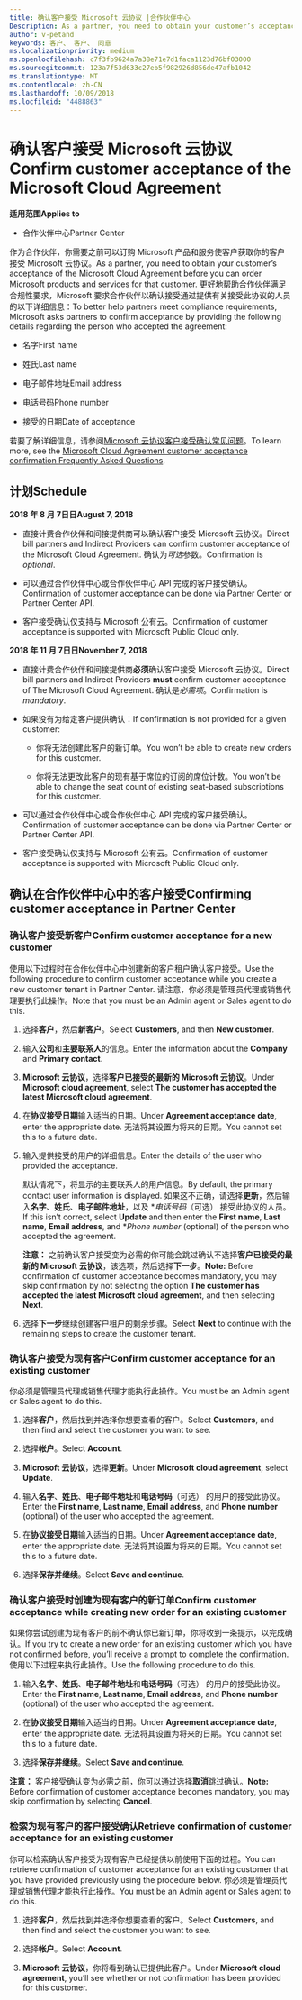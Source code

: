 ```yaml
---
title: 确认客户接受 Microsoft 云协议 |合作伙伴中心
Description: As a partner, you need to obtain your customer’s acceptance of the Microsoft Cloud Agreement before you can order Microsoft products and services for that customer. To better help partners meet compliance requirements, Microsoft asks partners to confirm acceptance by providing certain details regarding the person who accepted the agreement.
author: v-petand
keywords: 客户、 客户、 同意
ms.localizationpriority: medium
ms.openlocfilehash: c7f3fb9624a7a38e71e7d1faca1123d76bf03000
ms.sourcegitcommit: 123a7f53d633c27eb5f982926d856de47afb1042
ms.translationtype: MT
ms.contentlocale: zh-CN
ms.lasthandoff: 10/09/2018
ms.locfileid: "4488863"
---
```

# <a name="confirm-customer-acceptance-of-the-microsoft-cloud-agreement"></a><span data-ttu-id="86e93-103">确认客户接受 Microsoft 云协议</span><span class="sxs-lookup"><span data-stu-id="86e93-103">Confirm customer acceptance of the Microsoft Cloud Agreement</span></span>

**<span data-ttu-id="86e93-104">适用范围</span><span class="sxs-lookup"><span data-stu-id="86e93-104">Applies to</span></span>**
-  <span data-ttu-id="86e93-105">合作伙伴中心</span><span class="sxs-lookup"><span data-stu-id="86e93-105">Partner Center</span></span>

<span data-ttu-id="86e93-106">作为合作伙伴，你需要之前可以订购 Microsoft 产品和服务使客户获取你的客户接受 Microsoft 云协议。</span><span class="sxs-lookup"><span data-stu-id="86e93-106">As a partner, you need to obtain your customer’s acceptance of the Microsoft Cloud Agreement before you can order Microsoft products and services for that customer.</span></span> <span data-ttu-id="86e93-107">更好地帮助合作伙伴满足合规性要求，Microsoft 要求合作伙伴以确认接受通过提供有关接受此协议的人员的以下详细信息：</span><span class="sxs-lookup"><span data-stu-id="86e93-107">To better help partners meet compliance requirements, Microsoft asks partners to confirm acceptance by providing the following details regarding the person who accepted the agreement:</span></span> 

-   <span data-ttu-id="86e93-108">名字</span><span class="sxs-lookup"><span data-stu-id="86e93-108">First name</span></span>

-   <span data-ttu-id="86e93-109">姓氏</span><span class="sxs-lookup"><span data-stu-id="86e93-109">Last name</span></span>

-   <span data-ttu-id="86e93-110">电子邮件地址</span><span class="sxs-lookup"><span data-stu-id="86e93-110">Email address</span></span>

-   <span data-ttu-id="86e93-111">电话号码</span><span class="sxs-lookup"><span data-stu-id="86e93-111">Phone number</span></span>

-   <span data-ttu-id="86e93-112">接受的日期</span><span class="sxs-lookup"><span data-stu-id="86e93-112">Date of acceptance</span></span>

<span data-ttu-id="86e93-113">若要了解详细信息，请参阅[Microsoft 云协议客户接受确认常见问题](https://docs.microsoft.com/en-us/partner-center/confirm-consent-faq)。</span><span class="sxs-lookup"><span data-stu-id="86e93-113">To learn more, see the [Microsoft Cloud Agreement customer acceptance confirmation Frequently Asked Questions](https://docs.microsoft.com/en-us/partner-center/confirm-consent-faq).</span></span>

## <a name="schedule"></a><span data-ttu-id="86e93-114">计划</span><span class="sxs-lookup"><span data-stu-id="86e93-114">Schedule</span></span>

**<span data-ttu-id="86e93-115">2018 年 8 月 7日日</span><span class="sxs-lookup"><span data-stu-id="86e93-115">August 7, 2018</span></span>**

-   <span data-ttu-id="86e93-116">直接计费合作伙伴和间接提供商可以确认客户接受 Microsoft 云协议。</span><span class="sxs-lookup"><span data-stu-id="86e93-116">Direct bill partners and Indirect Providers can confirm customer acceptance of the Microsoft Cloud Agreement.</span></span> <span data-ttu-id="86e93-117">确认为*可选*参数。</span><span class="sxs-lookup"><span data-stu-id="86e93-117">Confirmation is *optional*.</span></span>

-   <span data-ttu-id="86e93-118">可以通过合作伙伴中心或合作伙伴中心 API 完成的客户接受确认。</span><span class="sxs-lookup"><span data-stu-id="86e93-118">Confirmation of customer acceptance can be done via Partner Center or Partner Center API.</span></span>

-   <span data-ttu-id="86e93-119">客户接受确认仅支持与 Microsoft 公有云。</span><span class="sxs-lookup"><span data-stu-id="86e93-119">Confirmation of customer acceptance is supported with Microsoft Public Cloud only.</span></span>


**<span data-ttu-id="86e93-120">2018 年 11 月 7日日</span><span class="sxs-lookup"><span data-stu-id="86e93-120">November 7, 2018</span></span>**

-   <span data-ttu-id="86e93-121">直接计费合作伙伴和间接提供商**必须**确认客户接受 Microsoft 云协议。</span><span class="sxs-lookup"><span data-stu-id="86e93-121">Direct bill partners and Indirect Providers **must** confirm customer acceptance of The Microsoft Cloud Agreement.</span></span> <span data-ttu-id="86e93-122">确认是*必需项*。</span><span class="sxs-lookup"><span data-stu-id="86e93-122">Confirmation is *mandatory*.</span></span>

-   <span data-ttu-id="86e93-123">如果没有为给定客户提供确认：</span><span class="sxs-lookup"><span data-stu-id="86e93-123">If confirmation is not provided for a given customer:</span></span>

    -   <span data-ttu-id="86e93-124">你将无法创建此客户的新订单。</span><span class="sxs-lookup"><span data-stu-id="86e93-124">You won’t be able to create new orders for this customer.</span></span>

    -   <span data-ttu-id="86e93-125">你将无法更改此客户的现有基于席位的订阅的席位计数。</span><span class="sxs-lookup"><span data-stu-id="86e93-125">You won’t be able to change the seat count of existing seat-based subscriptions for this customer.</span></span>

-   <span data-ttu-id="86e93-126">可以通过合作伙伴中心或合作伙伴中心 API 完成的客户接受确认。</span><span class="sxs-lookup"><span data-stu-id="86e93-126">Confirmation of customer acceptance can be done via Partner Center or Partner Center API.</span></span>

-   <span data-ttu-id="86e93-127">客户接受确认仅支持与 Microsoft 公有云。</span><span class="sxs-lookup"><span data-stu-id="86e93-127">Confirmation of customer acceptance is supported with Microsoft Public Cloud only.</span></span>


## <a name="confirming-customer-acceptance-in-partner-center"></a><span data-ttu-id="86e93-128">确认在合作伙伴中心中的客户接受</span><span class="sxs-lookup"><span data-stu-id="86e93-128">Confirming customer acceptance in Partner Center</span></span>

### <a name="confirm-customer-acceptance-for-a-new-customer"></a><span data-ttu-id="86e93-129">确认客户接受新客户</span><span class="sxs-lookup"><span data-stu-id="86e93-129">Confirm customer acceptance for a new customer</span></span>

<span data-ttu-id="86e93-130">使用以下过程时在合作伙伴中心中创建新的客户租户确认客户接受。</span><span class="sxs-lookup"><span data-stu-id="86e93-130">Use the following procedure to confirm customer acceptance while you create a new customer tenant in Partner Center.</span></span> <span data-ttu-id="86e93-131">请注意，你必须是管理员代理或销售代理要执行此操作。</span><span class="sxs-lookup"><span data-stu-id="86e93-131">Note that you must be an Admin agent or Sales agent to do this.</span></span> 
1.  <span data-ttu-id="86e93-132">选择**客户**，然后**新客户**。</span><span class="sxs-lookup"><span data-stu-id="86e93-132">Select **Customers**, and then **New customer**.</span></span>

2.  <span data-ttu-id="86e93-133">输入**公司**和**主要联系人**的信息。</span><span class="sxs-lookup"><span data-stu-id="86e93-133">Enter the information about the **Company** and **Primary contact**.</span></span>

3.  <span data-ttu-id="86e93-134">**Microsoft 云协议**，选择**客户已接受的最新的 Microsoft 云协议**。</span><span class="sxs-lookup"><span data-stu-id="86e93-134">Under **Microsoft cloud agreement**, select **The customer has accepted the latest Microsoft cloud agreement**.</span></span> 

4.  <span data-ttu-id="86e93-135">在**协议接受日期**输入适当的日期。</span><span class="sxs-lookup"><span data-stu-id="86e93-135">Under **Agreement acceptance date**, enter the appropriate date.</span></span> <span data-ttu-id="86e93-136">无法将其设置为将来的日期。</span><span class="sxs-lookup"><span data-stu-id="86e93-136">You cannot set this to a future date.</span></span>

5.  <span data-ttu-id="86e93-137">输入提供接受的用户的详细信息。</span><span class="sxs-lookup"><span data-stu-id="86e93-137">Enter the details of the user who provided the acceptance.</span></span> 

    <span data-ttu-id="86e93-138">默认情况下，将显示的主要联系人的用户信息。</span><span class="sxs-lookup"><span data-stu-id="86e93-138">By default, the primary contact user information is displayed.</span></span> <span data-ttu-id="86e93-139">如果这不正确，请选择**更新**，然后输入**名字**、**姓氏**、**电子邮件地址**，以及 \**电话号码*（可选） 接受此协议的人员。</span><span class="sxs-lookup"><span data-stu-id="86e93-139">If this isn’t correct, select **Update** and then enter the **First name**, **Last name**, **Email address**, and \**Phone number* (optional) of the person who accepted the agreement.</span></span>

    <span data-ttu-id="86e93-140">**注意：** 之前确认客户接受变为必需的你可能会跳过确认不选择**客户已接受的最新的 Microsoft 云协议**，该选项，然后选择**下一步**。</span><span class="sxs-lookup"><span data-stu-id="86e93-140">**Note:** Before confirmation of customer acceptance becomes mandatory, you may skip confirmation by not selecting the option **The customer has accepted the latest Microsoft cloud agreement**, and then selecting **Next**.</span></span>

6.  <span data-ttu-id="86e93-141">选择**下一步**继续创建客户租户的剩余步骤。</span><span class="sxs-lookup"><span data-stu-id="86e93-141">Select **Next** to continue with the remaining steps to create the customer tenant.</span></span>

### <a name="confirm-customer-acceptance-for-an-existing-customer"></a><span data-ttu-id="86e93-142">确认客户接受为现有客户</span><span class="sxs-lookup"><span data-stu-id="86e93-142">Confirm customer acceptance for an existing customer</span></span>

<span data-ttu-id="86e93-143">你必须是管理员代理或销售代理才能执行此操作。</span><span class="sxs-lookup"><span data-stu-id="86e93-143">You must be an Admin agent or Sales agent to do this.</span></span> 

1.  <span data-ttu-id="86e93-144">选择**客户**，然后找到并选择你想要查看的客户。</span><span class="sxs-lookup"><span data-stu-id="86e93-144">Select **Customers**, and then find and select the customer you want to see.</span></span> 

2.  <span data-ttu-id="86e93-145">选择**帐户**。</span><span class="sxs-lookup"><span data-stu-id="86e93-145">Select **Account**.</span></span>

3.  <span data-ttu-id="86e93-146">**Microsoft 云协议**，选择**更新**。</span><span class="sxs-lookup"><span data-stu-id="86e93-146">Under **Microsoft cloud agreement**, select **Update**.</span></span>

4.  <span data-ttu-id="86e93-147">输入**名字**、**姓氏**、**电子邮件地址**和**电话号码**（可选） 的用户的接受此协议。</span><span class="sxs-lookup"><span data-stu-id="86e93-147">Enter the **First name**, **Last name**, **Email address**, and **Phone number** (optional) of the user who accepted the agreement.</span></span>

5.  <span data-ttu-id="86e93-148">在**协议接受日期**输入适当的日期。</span><span class="sxs-lookup"><span data-stu-id="86e93-148">Under **Agreement acceptance date**, enter the appropriate date.</span></span> <span data-ttu-id="86e93-149">无法将其设置为将来的日期。</span><span class="sxs-lookup"><span data-stu-id="86e93-149">You cannot set this to a future date.</span></span>

6.  <span data-ttu-id="86e93-150">选择**保存并继续**。</span><span class="sxs-lookup"><span data-stu-id="86e93-150">Select **Save and continue**.</span></span>

### <a name="confirm-customer-acceptance-while-creating-new-order-for-an-existing-customer"></a><span data-ttu-id="86e93-151">确认客户接受时创建为现有客户的新订单</span><span class="sxs-lookup"><span data-stu-id="86e93-151">Confirm customer acceptance while creating new order for an existing customer</span></span>

<span data-ttu-id="86e93-152">如果你尝试创建为现有客户的前不确认你已新订单，你将收到一条提示，以完成确认。</span><span class="sxs-lookup"><span data-stu-id="86e93-152">If you try to create a new order for an existing customer which you have not confirmed before, you’ll receive a prompt to complete the confirmation.</span></span> <span data-ttu-id="86e93-153">使用以下过程来执行此操作。</span><span class="sxs-lookup"><span data-stu-id="86e93-153">Use the following procedure to do this.</span></span> 

1.  <span data-ttu-id="86e93-154">输入**名字**、**姓氏**、**电子邮件地址**和**电话号码**（可选） 的用户的接受此协议。</span><span class="sxs-lookup"><span data-stu-id="86e93-154">Enter the **First name**, **Last name**, **Email address**, and **Phone number** (optional) of the user who accepted the agreement.</span></span>

2.  <span data-ttu-id="86e93-155">在**协议接受日期**输入适当的日期。</span><span class="sxs-lookup"><span data-stu-id="86e93-155">Under **Agreement acceptance date**, enter the appropriate date.</span></span> <span data-ttu-id="86e93-156">无法将其设置为将来的日期。</span><span class="sxs-lookup"><span data-stu-id="86e93-156">You cannot set this to a future date.</span></span>

3.  <span data-ttu-id="86e93-157">选择**保存并继续**。</span><span class="sxs-lookup"><span data-stu-id="86e93-157">Select **Save and continue**.</span></span>

<span data-ttu-id="86e93-158">**注意：** 客户接受确认变为必需之前，你可以通过选择**取消**跳过确认。</span><span class="sxs-lookup"><span data-stu-id="86e93-158">**Note:** Before confirmation of customer acceptance becomes mandatory, you may skip confirmation by selecting **Cancel**.</span></span>

### <a name="retrieve-confirmation-of-customer-acceptance-for-an-existing-customer"></a><span data-ttu-id="86e93-159">检索为现有客户的客户接受确认</span><span class="sxs-lookup"><span data-stu-id="86e93-159">Retrieve confirmation of customer acceptance for an existing customer</span></span>

<span data-ttu-id="86e93-160">你可以检索确认客户接受为现有客户已经提供以前使用下面的过程。</span><span class="sxs-lookup"><span data-stu-id="86e93-160">You can retrieve confirmation of customer acceptance for an existing customer that you have provided previously using the procedure below.</span></span> <span data-ttu-id="86e93-161">你必须是管理员代理或销售代理才能执行此操作。</span><span class="sxs-lookup"><span data-stu-id="86e93-161">You must be an Admin agent or Sales agent to do this.</span></span> 

1.  <span data-ttu-id="86e93-162">选择**客户**，然后找到并选择你想要查看的客户。</span><span class="sxs-lookup"><span data-stu-id="86e93-162">Select **Customers**, and then find and select the customer you want to see.</span></span> 

2.  <span data-ttu-id="86e93-163">选择**帐户**。</span><span class="sxs-lookup"><span data-stu-id="86e93-163">Select **Account**.</span></span>

3.  <span data-ttu-id="86e93-164">**Microsoft 云协议**，你将看到确认已提供此客户。</span><span class="sxs-lookup"><span data-stu-id="86e93-164">Under **Microsoft cloud agreement**, you’ll see whether or not confirmation has been provided for this customer.</span></span>

